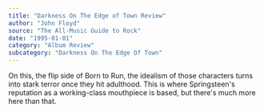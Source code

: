 ```yaml
---
title: "Darkness On The Edge of Town Review"
author: "John Floyd"
source: "The All-Music Guide to Rock"
date: "1995-01-01"
category: "Album Review"
subcategory: "Darkness On The Edge Of Town"
---
```


On this, the flip side of Born to Run, the idealism of those characters turns into stark terror once they hit adulthood. This is where Springsteen's reputation as a working-class mouthpiece is based, but there's much more here than that.